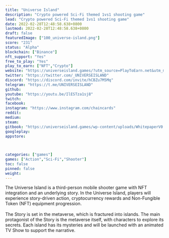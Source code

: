 ```yaml
---
title: "Universe Island"
description: "Crypto powered Sci-Fi themed 1vs1 shooting game"
lead: "Crypto powered Sci-Fi themed 1vs1 shooting game"
date: 2022-02-28T12:48:58.638+0800
lastmod: 2022-02-28T12:48:58.638+0800
draft: false
featuredImage: ["100_universe-island.png"]
score: "231"
status: "Alpha"
blockchain: ["Binance"]
nft_support: "Yes"
free_to_play: "Yes"
play_to_earn: ["NFT","Crypto"]
website: "https://universeisland.games/?utm_source=PlayToEarn.net&utm_medium=organic&utm_campaign=gamepage"
twitter: "https://twitter.com/_UNIVERSEISLAND"
discord: "https://discord.com/invite/hCBZu7M5Mq"
telegram: "https://t.me/UNIVERSEISLAND"
github: 
youtube: "https://youtu.be/IlESTza1sj8"
twitch: 
facebook: 
instagram: "https://www.instagram.com/chaincards"
reddit: 
medium: 
steam: 
gitbook: "https://universeisland.games/wp-content/uploads/WhitepaperV0.95.pdf"
googleplay: 
appstore: 

  
    
categories: ["games"]
games: ["Action","Sci-Fi","Shooter"]
toc: false
pinned: false
weight: 
---
```

The Universe Island is a third-person mobile shooter game with NFT integration and an underlying story. In the Universe Island, players will experience story-driven action, cryptocurrency rewards and Non-Fungible Token (NFT) equipment progression.<br> <br> The Story is set in the metaverse, which is fractured into islands. The main protagonist of the Story is the metaverse itself, with characters to explore its secrets. Each island has its mysteries and will be launched with an animated TV Show to support the narrative.